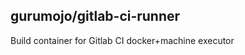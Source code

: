 gurumojo/gitlab-ci-runner
-------------------------

Build container for Gitlab CI docker+machine executor
